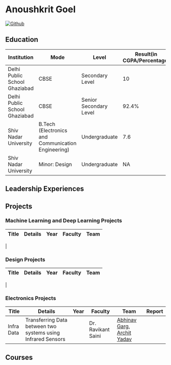 
# Anoushkrit Goel
[![Github](https://github.githubassets.com/images/modules/logos_page/GitHub-Mark.png)](https://github.com/anoushkrit)
## Education

| Institution| Mode| Level | Result(in CGPA/Percentage)|
|------------|-----|-------|-------|
|Delhi Public School Ghaziabad| CBSE |Secondary Level| 10|
|Delhi Public School Ghaziabad| CBSE |Senior Secondary Level| 92.4%|
|Shiv Nadar University| B.Tech (Electronics and Communication Engineering)|Undergraduate|7.6|
|Shiv Nadar University| Minor: Design| Undergraduate| NA |

## Leadership Experiences

## Projects

### Machine Learning and Deep Learning Projects
| Title| Details| Year| Faculty| Team|
|------|--------|-----|--------|-----|
|

### Design Projects
| Title| Details| Year| Faculty| Team|
|------|--------|-----|--------|-----|
|

### Electronics Projects
| Title| Details| Year| Faculty| Team| Report|
|------|--------|-----|--------|-----|-------|
|Infra Data| Transferring Data between two systems using Infrared Sensors|  | Dr. Ravikant Saini| [Abhinav Garg](https://in.linkedin.com/in/abhinav-garg-5a0183178), [Archit Yadav](https://in.linkedin.com/in/archit-yadav-95482b156)|


## Courses

